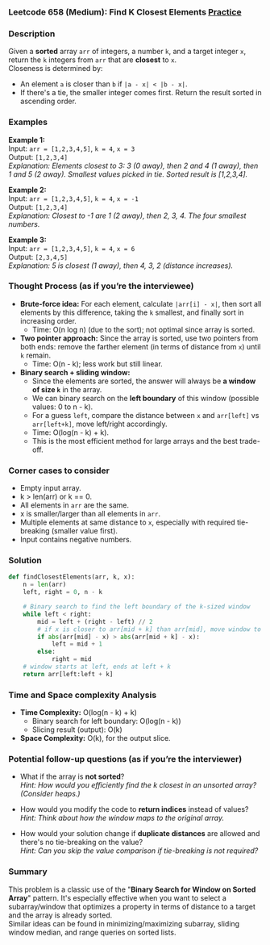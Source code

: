 ### Leetcode 658 (Medium): Find K Closest Elements [Practice](https://leetcode.com/problems/find-k-closest-elements)

### Description  
Given a **sorted** array `arr` of integers, a number `k`, and a target integer `x`, return the `k` integers from `arr` that are **closest** to `x`.  
Closeness is determined by:
- An element `a` is closer than `b` if `|a - x| < |b - x|`.
- If there's a tie, the smaller integer comes first.
Return the result sorted in ascending order.

### Examples  

**Example 1:**  
Input: `arr = [1,2,3,4,5]`, `k = 4`, `x = 3`  
Output: `[1,2,3,4]`  
*Explanation: Elements closest to 3: 3 (0 away), then 2 and 4 (1 away), then 1 and 5 (2 away). Smallest values picked in tie. Sorted result is [1,2,3,4].*

**Example 2:**  
Input: `arr = [1,2,3,4,5]`, `k = 4`, `x = -1`  
Output: `[1,2,3,4]`  
*Explanation: Closest to -1 are 1 (2 away), then 2, 3, 4. The four smallest numbers.*

**Example 3:**  
Input: `arr = [1,2,3,4,5]`, `k = 4`, `x = 6`  
Output: `[2,3,4,5]`  
*Explanation: 5 is closest (1 away), then 4, 3, 2 (distance increases).*

### Thought Process (as if you’re the interviewee)  
- **Brute-force idea:** For each element, calculate `|arr[i] - x|`, then sort all elements by this difference, taking the `k` smallest, and finally sort in increasing order.
  - Time: O(n log n) (due to the sort); not optimal since array is sorted.
- **Two pointer approach:** Since the array is sorted, use two pointers from both ends: remove the farther element (in terms of distance from `x`) until `k` remain.
  - Time: O(n - k); less work but still linear.
- **Binary search + sliding window:**  
  - Since the elements are sorted, the answer will always be **a window of size `k`** in the array.
  - We can binary search on the **left boundary** of this window (possible values: 0 to n - k).
  - For a guess `left`, compare the distance between `x` and `arr[left]` vs `arr[left+k]`, move left/right accordingly.
  - Time: O(log(n - k) + k).
  - This is the most efficient method for large arrays and the best trade-off.

### Corner cases to consider  
- Empty input array.
- k > len(arr) or k == 0.
- All elements in `arr` are the same.
- x is smaller/larger than all elements in `arr`.
- Multiple elements at same distance to `x`, especially with required tie-breaking (smaller value first).
- Input contains negative numbers.

### Solution

```python
def findClosestElements(arr, k, x):
    n = len(arr)
    left, right = 0, n - k

    # Binary search to find the left boundary of the k-sized window
    while left < right:
        mid = left + (right - left) // 2
        # if x is closer to arr[mid + k] than arr[mid], move window to the right
        if abs(arr[mid] - x) > abs(arr[mid + k] - x):
            left = mid + 1
        else:
            right = mid
    # window starts at left, ends at left + k
    return arr[left:left + k]
```

### Time and Space complexity Analysis  
- **Time Complexity:** O(log(n - k) + k)
  - Binary search for left boundary: O(log(n - k))
  - Slicing result (output): O(k)
- **Space Complexity:** O(k), for the output slice.

### Potential follow-up questions (as if you’re the interviewer)  

- What if the array is **not sorted**?  
  *Hint: How would you efficiently find the k closest in an unsorted array? (Consider heaps.)*

- How would you modify the code to **return indices** instead of values?  
  *Hint: Think about how the window maps to the original array.*

- How would your solution change if **duplicate distances** are allowed and there's no tie-breaking on the value?  
  *Hint: Can you skip the value comparison if tie-breaking is not required?*

### Summary
This problem is a classic use of the "**Binary Search for Window on Sorted Array**" pattern. It's especially effective when you want to select a subarray/window that optimizes a property in terms of distance to a target and the array is already sorted.  
Similar ideas can be found in minimizing/maximizing subarray, sliding window median, and range queries on sorted lists.